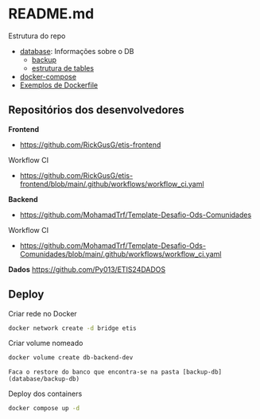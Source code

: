 # README.md

Estrutura do repo

- [database](database): Informações sobre o DB
  - [backup](database/backup-db)
  - [estrutura de tables](database/tables.md)
- [docker-compose](deploy/docker-compose.yaml)
- [Exemplos de Dockerfile](examples)

## Repositórios dos desenvolvedores

**Frontend**
- https://github.com/RickGusG/etis-frontend  

Workflow CI
- https://github.com/RickGusG/etis-frontend/blob/main/.github/workflows/workflow_ci.yaml

**Backend**
- https://github.com/MohamadTrf/Template-Desafio-Ods-Comunidades  

Workflow CI
- https://github.com/MohamadTrf/Template-Desafio-Ods-Comunidades/blob/main/.github/workflows/workflow_ci.yaml

**Dados**
https://github.com/Py013/ETIS24DADOS

## Deploy

Criar rede no Docker

```bash
docker network create -d bridge etis
```

Criar volume nomeado

```bash
docker volume create db-backend-dev
```

`Faca o restore do banco que encontra-se na pasta [backup-db](database/backup-db)`

Deploy dos containers

```bash
docker compose up -d
```

